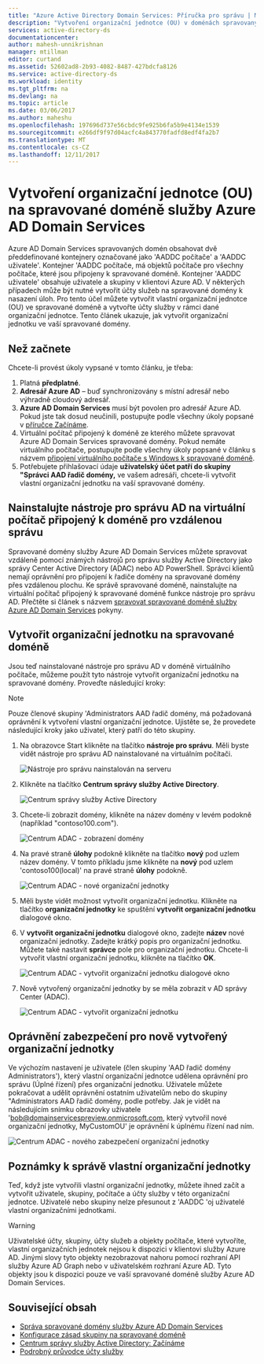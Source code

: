 ```yaml
---
title: "Azure Active Directory Domain Services: Příručka pro správu | Microsoft Docs"
description: "Vytvoření organizační jednotce (OU) v doménách spravovaných Azure AD Domain Services"
services: active-directory-ds
documentationcenter: 
author: mahesh-unnikrishnan
manager: mtillman
editor: curtand
ms.assetid: 52602ad8-2b93-4082-8487-427bdcfa8126
ms.service: active-directory-ds
ms.workload: identity
ms.tgt_pltfrm: na
ms.devlang: na
ms.topic: article
ms.date: 03/06/2017
ms.author: maheshu
ms.openlocfilehash: 197696d737e56cbdc9fe925b6fa5b9e4134e1539
ms.sourcegitcommit: e266df9f97d04acfc4a843770fadfd8edf4fa2b7
ms.translationtype: MT
ms.contentlocale: cs-CZ
ms.lasthandoff: 12/11/2017
---
```

# <a name="create-an-organizational-unit-ou-on-an-azure-ad-domain-services-managed-domain"></a>Vytvoření organizační jednotce (OU) na spravované doméně služby Azure AD Domain Services
Azure AD Domain Services spravovaných domén obsahovat dvě předdefinované kontejnery označované jako 'AADDC počítače' a 'AADDC uživatele'. Kontejner 'AADDC počítače, má objektů počítače pro všechny počítače, které jsou připojeny k spravované doméně. Kontejner 'AADDC uživatele' obsahuje uživatele a skupiny v klientovi Azure AD. V některých případech může být nutné vytvořit účty služeb na spravované domény k nasazení úloh. Pro tento účel můžete vytvořit vlastní organizační jednotce (OU) ve spravované doméně a vytvořte účty služby v rámci dané organizační jednotce. Tento článek ukazuje, jak vytvořit organizační jednotku ve vaší spravované domény.

## <a name="before-you-begin"></a>Než začnete
Chcete-li provést úkoly vypsané v tomto článku, je třeba:

1. Platná **předplatné**.
2. **Adresář Azure AD** – buď synchronizovány s místní adresář nebo výhradně cloudový adresář.
3. **Azure AD Domain Services** musí být povolen pro adresář Azure AD. Pokud jste tak dosud neučinili, postupujte podle všechny úkoly popsané v [příručce Začínáme](active-directory-ds-getting-started.md).
4. Virtuální počítač připojený k doméně ze kterého můžete spravovat Azure AD Domain Services spravované domény. Pokud nemáte virtuálního počítače, postupujte podle všechny úkoly popsané v článku s názvem [připojení virtuálního počítače s Windows k spravované doméně](active-directory-ds-admin-guide-join-windows-vm.md).
5. Potřebujete přihlašovací údaje **uživatelský účet patří do skupiny "Správci AAD řadič domény,** ve vašem adresáři, chcete-li vytvořit vlastní organizační jednotku na vaší spravované domény.

## <a name="install-ad-administration-tools-on-a-domain-joined-virtual-machine-for-remote-administration"></a>Nainstalujte nástroje pro správu AD na virtuální počítač připojený k doméně pro vzdálenou správu
Spravované domény služby Azure AD Domain Services můžete spravovat vzdáleně pomocí známých nástrojů pro správu služby Active Directory jako správy Center Active Directory (ADAC) nebo AD PowerShell. Správci klientů nemají oprávnění pro připojení k řadiče domény na spravované domény přes vzdálenou plochu. Ke správě spravované doméně, nainstalujte na virtuální počítač připojený k spravované doméně funkce nástroje pro správu AD. Přečtěte si článek s názvem [spravovat spravované doméně služby Azure AD Domain Services](active-directory-ds-admin-guide-administer-domain.md) pokyny.

## <a name="create-an-organizational-unit-on-the-managed-domain"></a>Vytvořit organizační jednotku na spravované doméně
Jsou teď nainstalované nástroje pro správu AD v doméně virtuálního počítače, můžeme použít tyto nástroje vytvořit organizační jednotku na spravované domény. Proveďte následující kroky:

> [!NOTE]
> Pouze členové skupiny 'Administrators AAD řadič domény, má požadovaná oprávnění k vytvoření vlastní organizační jednotce. Ujistěte se, že provedete následující kroky jako uživatel, který patří do této skupiny.
>
>

1. Na obrazovce Start klikněte na tlačítko **nástroje pro správu**. Měli byste vidět nástroje pro správu AD nainstalované na virtuálním počítači.

    ![Nástroje pro správu nainstalován na serveru](./media/active-directory-domain-services-admin-guide/install-rsat-admin-tools-installed.png)
2. Klikněte na tlačítko **Centrum správy služby Active Directory**.

    ![Centrum správy služby Active Directory](./media/active-directory-domain-services-admin-guide/adac-overview.png)
3. Chcete-li zobrazit domény, klikněte na název domény v levém podokně (například "contoso100.com").

    ![Centrum ADAC - zobrazení domény](./media/active-directory-domain-services-admin-guide/create-ou-adac-overview.png)
4. Na pravé straně **úlohy** podokně klikněte na tlačítko **nový** pod uzlem název domény. V tomto příkladu jsme klikněte na **nový** pod uzlem 'contoso100(local)' na pravé straně **úlohy** podokně.

    ![Centrum ADAC - nové organizační jednotky](./media/active-directory-domain-services-admin-guide/create-ou-adac-new-ou.png)
5. Měli byste vidět možnost vytvořit organizační jednotku. Klikněte na tlačítko **organizační jednotky** ke spuštění **vytvořit organizační jednotku** dialogové okno.
6. V **vytvořit organizační jednotku** dialogové okno, zadejte **název** nové organizační jednotky. Zadejte krátký popis pro organizační jednotku. Můžete také nastavit **správce** pole pro organizační jednotku. Chcete-li vytvořit vlastní organizační jednotku, klikněte na tlačítko **OK**.

    ![Centrum ADAC - vytvořit organizační jednotku dialogové okno](./media/active-directory-domain-services-admin-guide/create-ou-dialog.png)
7. Nově vytvořený organizační jednotky by se měla zobrazit v AD správy Center (ADAC).

    ![Centrum ADAC - vytvořit organizační jednotku](./media/active-directory-domain-services-admin-guide/create-ou-done.png)

## <a name="permissionssecurity-for-newly-created-ous"></a>Oprávnění zabezpečení pro nově vytvořený organizační jednotky
Ve výchozím nastavení je uživatele (člen skupiny 'AAD řadič domény Administrators'), který vlastní organizační jednotce udělena oprávnění pro správu (Úplné řízení) přes organizační jednotku. Uživatele můžete pokračovat a udělit oprávnění ostatním uživatelům nebo do skupiny "Administrators AAD řadič domény, podle potřeby. Jak je vidět na následujícím snímku obrazovky uživatele 'bob@domainservicespreview.onmicrosoft.com, který vytvořil nové organizační jednotky, MyCustomOU' je oprávnění k úplnému řízení nad ním.

 ![Centrum ADAC - nového zabezpečení organizační jednotky](./media/active-directory-domain-services-admin-guide/create-ou-permissions.png)

## <a name="notes-on-administering-custom-ous"></a>Poznámky k správě vlastní organizační jednotky
Teď, když jste vytvořili vlastní organizační jednotky, můžete ihned začít a vytvořit uživatele, skupiny, počítače a účty služby v této organizační jednotce. Uživatelé nebo skupiny nelze přesunout z 'AADDC 'oj uživatelé vlastní organizačními jednotkami.

> [!WARNING]
> Uživatelské účty, skupiny, účty služeb a objekty počítače, které vytvoříte, vlastní organizačních jednotek nejsou k dispozici v klientovi služby Azure AD. Jinými slovy tyto objekty nezobrazovat nahoru pomocí rozhraní API služby Azure AD Graph nebo v uživatelském rozhraní Azure AD. Tyto objekty jsou k dispozici pouze ve vaší spravované doméně služby Azure AD Domain Services.
>
>

## <a name="related-content"></a>Související obsah
* [Správa spravované domény služby Azure AD Domain Services](active-directory-ds-admin-guide-administer-domain.md)
* [Konfigurace zásad skupiny na spravované doméně](active-directory-ds-admin-guide-administer-group-policy.md)
* [Centrum správy služby Active Directory: Začínáme](https://technet.microsoft.com/library/dd560651.aspx)
* [Podrobný průvodce účty služby](https://technet.microsoft.com/library/dd548356.aspx)
